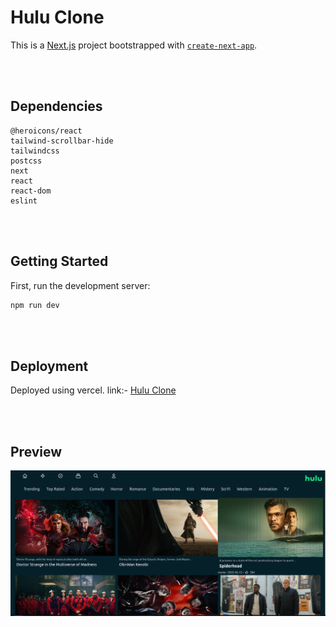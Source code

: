 # Hulu Clone

This is a [Next.js](https://nextjs.org/) project bootstrapped with [`create-next-app`](https://github.com/vercel/next.js/tree/canary/packages/create-next-app).

<Br/><Br/>

## Dependencies
```
@heroicons/react
tailwind-scrollbar-hide
tailwindcss
postcss
next
react
react-dom
eslint
```

<Br/><Br/>

## Getting Started

First, run the development server:

```bash
npm run dev
```

<Br /><Br />

## Deployment

Deployed using vercel.
link:- [Hulu Clone](https://vercel.com/destructor007/hulu-clone)

<Br/> <Br/>

## Preview

<img src="./public/Screenshot from 2022-06-27 22-30-04.png" alt="preview"/>
